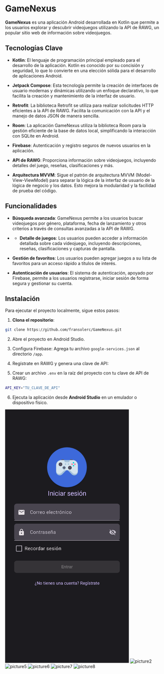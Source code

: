# GameNexus

**GameNexus** es una aplicación Android desarrollada en Kotlin que permite a los usuarios explorar y descubrir videojuegos utilizando la API de RAWG, un popular sitio web de información sobre videojuegos.

## Tecnologías Clave

- **Kotlin**: El lenguaje de programación principal empleado para el desarrollo de la aplicación. Kotlin es conocido por su concisión y seguridad, lo que lo convierte en una elección sólida para el desarrollo de aplicaciones Android.
  
- **Jetpack Compose**: Esta tecnología permite la creación de interfaces de usuario modernas y dinámicas utilizando un enfoque declarativo, lo que facilita la creación y mantenimiento de la interfaz de usuario.
  
- **Retrofit**: La biblioteca Retrofit se utiliza para realizar solicitudes HTTP eficientes a la API de RAWG. Facilita la comunicación con la API y el manejo de datos JSON de manera sencilla.
  
- **Room**: La aplicación GameNexus utiliza la biblioteca Room para la gestión eficiente de la base de datos local, simplificando la interacción con SQLite en Android.
  
- **Firebase**: Autenticación y registro seguros de nuevos usuarios en la aplicación.
  
- **API de RAWG**: Proporciona información sobre videojuegos, incluyendo detalles del juego, reseñas, clasificaciones y más.
  
- **Arquitectura MVVM**: Sigue el patrón de arquitectura MVVM (Model-View-ViewModel) para separar la lógica de la interfaz de usuario de la lógica de negocio y los datos. Esto mejora la modularidad y la facilidad de prueba del código.

## Funcionalidades

- **Búsqueda avanzada**: GameNexus permite a los usuarios buscar videojuegos por género, plataforma, fecha de lanzamiento y otros criterios a través de consultas avanzadas a la API de RAWG.

- - **Detalle de juegos**: Los usuarios pueden acceder a información detallada sobre cada videojuego, incluyendo descripciones, reseñas, clasificaciones y capturas de pantalla.
  
- **Gestión de favoritos**: Los usuarios pueden agregar juegos a su lista de favoritos para un acceso rápido a títulos de interés.
  
- **Autenticación de usuarios**: El sistema de autenticación, apoyado por Firebase, permite a los usuarios registrarse, iniciar sesión de forma segura y gestionar su cuenta.

## Instalación

Para ejecutar el proyecto localmente, sigue estos pasos:

1. **Clona el repositorio**:
```bash
git clone https://github.com/fransolerc/GameNexus.git
```

2. Abre el proyecto en Android Studio.

3. Configura Firebase: Agrega tu archivo `google-services.json` al directorio `/app`.

4. Regístrate en RAWG y genera una clave de API:

5. Crear un archivo `.env` en la raíz del proyecto con tu clave de API de RAWG:

```bash
API_KEY="TU_CLAVE_DE_API"
```
6. Ejecuta la aplicación desde **Android Studio** en un emulador o dispositivo físico.


![picture1](https://github.com/fransolerc/GameNexusFiles/blob/main/images/1.png)
![picture2](https://raw.githubusercontent.com/fransolerc/GameNexusFiles/images/2.png)
![picture5](https://raw.githubusercontent.com/fransolerc/GameNexusFiles/images/5.png)
![picture6](https://raw.githubusercontent.com/fransolerc/GameNexusFiles/images/6.png)
![picture7](https://raw.githubusercontent.com/fransolerc/GameNexusFiles/images/7.png)
![picture8](https://raw.githubusercontent.com/fransolerc/GameNexusFiles/images/8.png)
